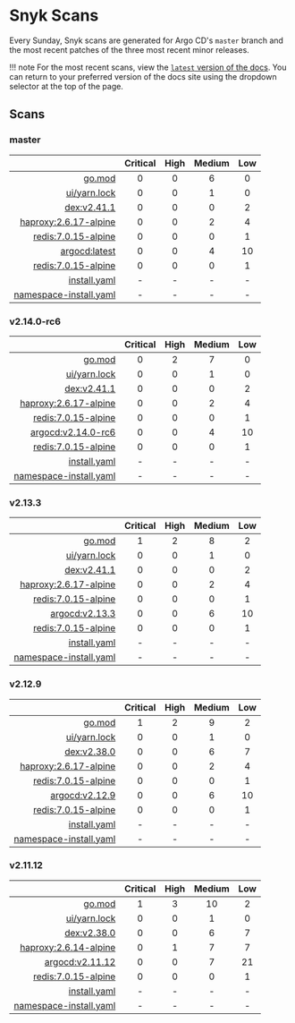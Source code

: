 # Snyk Scans

Every Sunday, Snyk scans are generated for Argo CD's `master` branch and the most recent patches of the three most
recent minor releases.

!!! note
    For the most recent scans, view the [`latest` version of the docs](https://argo-cd.readthedocs.io/en/latest/snyk/).
    You can return to your preferred version of the docs site using the dropdown selector at the top of the page.

## Scans

### master

|    | Critical | High | Medium | Low |
|---:|:--------:|:----:|:------:|:---:|
| [go.mod](master/argocd-test.html) | 0 | 0 | 6 | 0 |
| [ui/yarn.lock](master/argocd-test.html) | 0 | 0 | 1 | 0 |
| [dex:v2.41.1](master/ghcr.io_dexidp_dex_v2.41.1.html) | 0 | 0 | 0 | 2 |
| [haproxy:2.6.17-alpine](master/public.ecr.aws_docker_library_haproxy_2.6.17-alpine.html) | 0 | 0 | 2 | 4 |
| [redis:7.0.15-alpine](master/public.ecr.aws_docker_library_redis_7.0.15-alpine.html) | 0 | 0 | 0 | 1 |
| [argocd:latest](master/quay.io_argoproj_argocd_latest.html) | 0 | 0 | 4 | 10 |
| [redis:7.0.15-alpine](master/redis_7.0.15-alpine.html) | 0 | 0 | 0 | 1 |
| [install.yaml](master/argocd-iac-install.html) | - | - | - | - |
| [namespace-install.yaml](master/argocd-iac-namespace-install.html) | - | - | - | - |

### v2.14.0-rc6

|    | Critical | High | Medium | Low |
|---:|:--------:|:----:|:------:|:---:|
| [go.mod](v2.14.0-rc6/argocd-test.html) | 0 | 2 | 7 | 0 |
| [ui/yarn.lock](v2.14.0-rc6/argocd-test.html) | 0 | 0 | 1 | 0 |
| [dex:v2.41.1](v2.14.0-rc6/ghcr.io_dexidp_dex_v2.41.1.html) | 0 | 0 | 0 | 2 |
| [haproxy:2.6.17-alpine](v2.14.0-rc6/public.ecr.aws_docker_library_haproxy_2.6.17-alpine.html) | 0 | 0 | 2 | 4 |
| [redis:7.0.15-alpine](v2.14.0-rc6/public.ecr.aws_docker_library_redis_7.0.15-alpine.html) | 0 | 0 | 0 | 1 |
| [argocd:v2.14.0-rc6](v2.14.0-rc6/quay.io_argoproj_argocd_v2.14.0-rc6.html) | 0 | 0 | 4 | 10 |
| [redis:7.0.15-alpine](v2.14.0-rc6/redis_7.0.15-alpine.html) | 0 | 0 | 0 | 1 |
| [install.yaml](v2.14.0-rc6/argocd-iac-install.html) | - | - | - | - |
| [namespace-install.yaml](v2.14.0-rc6/argocd-iac-namespace-install.html) | - | - | - | - |

### v2.13.3

|    | Critical | High | Medium | Low |
|---:|:--------:|:----:|:------:|:---:|
| [go.mod](v2.13.3/argocd-test.html) | 1 | 2 | 8 | 2 |
| [ui/yarn.lock](v2.13.3/argocd-test.html) | 0 | 0 | 1 | 0 |
| [dex:v2.41.1](v2.13.3/ghcr.io_dexidp_dex_v2.41.1.html) | 0 | 0 | 0 | 2 |
| [haproxy:2.6.17-alpine](v2.13.3/public.ecr.aws_docker_library_haproxy_2.6.17-alpine.html) | 0 | 0 | 2 | 4 |
| [redis:7.0.15-alpine](v2.13.3/public.ecr.aws_docker_library_redis_7.0.15-alpine.html) | 0 | 0 | 0 | 1 |
| [argocd:v2.13.3](v2.13.3/quay.io_argoproj_argocd_v2.13.3.html) | 0 | 0 | 6 | 10 |
| [redis:7.0.15-alpine](v2.13.3/redis_7.0.15-alpine.html) | 0 | 0 | 0 | 1 |
| [install.yaml](v2.13.3/argocd-iac-install.html) | - | - | - | - |
| [namespace-install.yaml](v2.13.3/argocd-iac-namespace-install.html) | - | - | - | - |

### v2.12.9

|    | Critical | High | Medium | Low |
|---:|:--------:|:----:|:------:|:---:|
| [go.mod](v2.12.9/argocd-test.html) | 1 | 2 | 9 | 2 |
| [ui/yarn.lock](v2.12.9/argocd-test.html) | 0 | 0 | 1 | 0 |
| [dex:v2.38.0](v2.12.9/ghcr.io_dexidp_dex_v2.38.0.html) | 0 | 0 | 6 | 7 |
| [haproxy:2.6.17-alpine](v2.12.9/public.ecr.aws_docker_library_haproxy_2.6.17-alpine.html) | 0 | 0 | 2 | 4 |
| [redis:7.0.15-alpine](v2.12.9/public.ecr.aws_docker_library_redis_7.0.15-alpine.html) | 0 | 0 | 0 | 1 |
| [argocd:v2.12.9](v2.12.9/quay.io_argoproj_argocd_v2.12.9.html) | 0 | 0 | 6 | 10 |
| [redis:7.0.15-alpine](v2.12.9/redis_7.0.15-alpine.html) | 0 | 0 | 0 | 1 |
| [install.yaml](v2.12.9/argocd-iac-install.html) | - | - | - | - |
| [namespace-install.yaml](v2.12.9/argocd-iac-namespace-install.html) | - | - | - | - |

### v2.11.12

|    | Critical | High | Medium | Low |
|---:|:--------:|:----:|:------:|:---:|
| [go.mod](v2.11.12/argocd-test.html) | 1 | 3 | 10 | 2 |
| [ui/yarn.lock](v2.11.12/argocd-test.html) | 0 | 0 | 1 | 0 |
| [dex:v2.38.0](v2.11.12/ghcr.io_dexidp_dex_v2.38.0.html) | 0 | 0 | 6 | 7 |
| [haproxy:2.6.14-alpine](v2.11.12/haproxy_2.6.14-alpine.html) | 0 | 1 | 7 | 7 |
| [argocd:v2.11.12](v2.11.12/quay.io_argoproj_argocd_v2.11.12.html) | 0 | 0 | 7 | 21 |
| [redis:7.0.15-alpine](v2.11.12/redis_7.0.15-alpine.html) | 0 | 0 | 0 | 1 |
| [install.yaml](v2.11.12/argocd-iac-install.html) | - | - | - | - |
| [namespace-install.yaml](v2.11.12/argocd-iac-namespace-install.html) | - | - | - | - |
